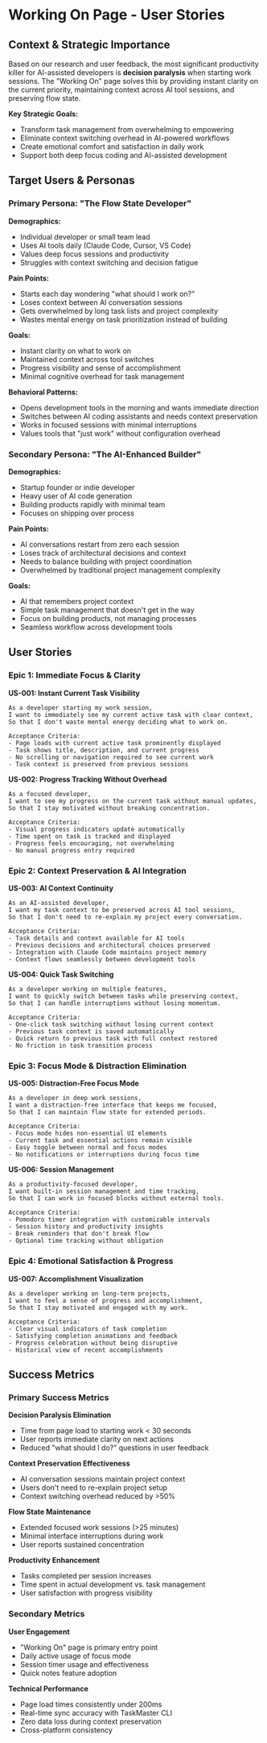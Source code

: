 # Working On Page - User Stories

## Context & Strategic Importance

Based on our research and user feedback, the most significant productivity killer for AI-assisted developers is **decision paralysis** when starting work sessions. The "Working On" page solves this by providing instant clarity on the current priority, maintaining context across AI tool sessions, and preserving flow state.

**Key Strategic Goals:**

- Transform task management from overwhelming to empowering
- Eliminate context switching overhead in AI-powered workflows
- Create emotional comfort and satisfaction in daily work
- Support both deep focus coding and AI-assisted development

## Target Users & Personas

### Primary Persona: "The Flow State Developer"

**Demographics:**

- Individual developer or small team lead
- Uses AI tools daily (Claude Code, Cursor, VS Code)
- Values deep focus sessions and productivity
- Struggles with context switching and decision fatigue

**Pain Points:**

- Starts each day wondering "what should I work on?"
- Loses context between AI conversation sessions
- Gets overwhelmed by long task lists and project complexity
- Wastes mental energy on task prioritization instead of building

**Goals:**

- Instant clarity on what to work on
- Maintained context across tool switches
- Progress visibility and sense of accomplishment
- Minimal cognitive overhead for task management

**Behavioral Patterns:**

- Opens development tools in the morning and wants immediate direction
- Switches between AI coding assistants and needs context preservation
- Works in focused sessions with minimal interruptions
- Values tools that "just work" without configuration overhead

### Secondary Persona: "The AI-Enhanced Builder"

**Demographics:**

- Startup founder or indie developer
- Heavy user of AI code generation
- Building products rapidly with minimal team
- Focuses on shipping over process

**Pain Points:**

- AI conversations restart from zero each session
- Loses track of architectural decisions and context
- Needs to balance building with project coordination
- Overwhelmed by traditional project management complexity

**Goals:**

- AI that remembers project context
- Simple task management that doesn't get in the way
- Focus on building products, not managing processes
- Seamless workflow across development tools

## User Stories

### Epic 1: Immediate Focus & Clarity

**US-001: Instant Current Task Visibility**

```
As a developer starting my work session,
I want to immediately see my current active task with clear context,
So that I don't waste mental energy deciding what to work on.

Acceptance Criteria:
- Page loads with current active task prominently displayed
- Task shows title, description, and current progress
- No scrolling or navigation required to see current work
- Task context is preserved from previous sessions
```

**US-002: Progress Tracking Without Overhead**

```
As a focused developer,
I want to see my progress on the current task without manual updates,
So that I stay motivated without breaking concentration.

Acceptance Criteria:
- Visual progress indicators update automatically
- Time spent on task is tracked and displayed
- Progress feels encouraging, not overwhelming
- No manual progress entry required
```

### Epic 2: Context Preservation & AI Integration

**US-003: AI Context Continuity**

```
As an AI-assisted developer,
I want my task context to be preserved across AI tool sessions,
So that I don't need to re-explain my project every conversation.

Acceptance Criteria:
- Task details and context available for AI tools
- Previous decisions and architectural choices preserved
- Integration with Claude Code maintains project memory
- Context flows seamlessly between development tools
```

**US-004: Quick Task Switching**

```
As a developer working on multiple features,
I want to quickly switch between tasks while preserving context,
So that I can handle interruptions without losing momentum.

Acceptance Criteria:
- One-click task switching without losing current context
- Previous task context is saved automatically
- Quick return to previous task with full context restored
- No friction in task transition process
```

### Epic 3: Focus Mode & Distraction Elimination

**US-005: Distraction-Free Focus Mode**

```
As a developer in deep work sessions,
I want a distraction-free interface that keeps me focused,
So that I can maintain flow state for extended periods.

Acceptance Criteria:
- Focus mode hides non-essential UI elements
- Current task and essential actions remain visible
- Easy toggle between normal and focus modes
- No notifications or interruptions during focus time
```

**US-006: Session Management**

```
As a productivity-focused developer,
I want built-in session management and time tracking,
So that I can work in focused blocks without external tools.

Acceptance Criteria:
- Pomodoro timer integration with customizable intervals
- Session history and productivity insights
- Break reminders that don't break flow
- Optional time tracking without obligation
```

### Epic 4: Emotional Satisfaction & Progress

**US-007: Accomplishment Visualization**

```
As a developer working on long-term projects,
I want to feel a sense of progress and accomplishment,
So that I stay motivated and engaged with my work.

Acceptance Criteria:
- Clear visual indicators of task completion
- Satisfying completion animations and feedback
- Progress celebration without being disruptive
- Historical view of recent accomplishments
```

## Success Metrics

### Primary Success Metrics

**Decision Paralysis Elimination**

- Time from page load to starting work < 30 seconds
- User reports immediate clarity on next actions
- Reduced "what should I do?" questions in user feedback

**Context Preservation Effectiveness**

- AI conversation sessions maintain project context
- Users don't need to re-explain project setup
- Context switching overhead reduced by >50%

**Flow State Maintenance**

- Extended focused work sessions (>25 minutes)
- Minimal interface interruptions during work
- User reports sustained concentration

**Productivity Enhancement**

- Tasks completed per session increases
- Time spent in actual development vs. task management
- User satisfaction with progress visibility

### Secondary Metrics

**User Engagement**

- "Working On" page is primary entry point
- Daily active usage of focus mode
- Session timer usage and effectiveness
- Quick notes feature adoption

**Technical Performance**

- Page load times consistently under 200ms
- Real-time sync accuracy with TaskMaster CLI
- Zero data loss during context preservation
- Cross-platform consistency
